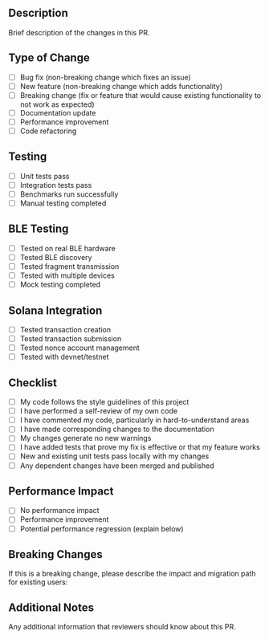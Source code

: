 ## Description
Brief description of the changes in this PR.

## Type of Change
- [ ] Bug fix (non-breaking change which fixes an issue)
- [ ] New feature (non-breaking change which adds functionality)
- [ ] Breaking change (fix or feature that would cause existing functionality to not work as expected)
- [ ] Documentation update
- [ ] Performance improvement
- [ ] Code refactoring

## Testing
- [ ] Unit tests pass
- [ ] Integration tests pass
- [ ] Benchmarks run successfully
- [ ] Manual testing completed

## BLE Testing
- [ ] Tested on real BLE hardware
- [ ] Tested BLE discovery
- [ ] Tested fragment transmission
- [ ] Tested with multiple devices
- [ ] Mock testing completed

## Solana Integration
- [ ] Tested transaction creation
- [ ] Tested transaction submission
- [ ] Tested nonce account management
- [ ] Tested with devnet/testnet

## Checklist
- [ ] My code follows the style guidelines of this project
- [ ] I have performed a self-review of my own code
- [ ] I have commented my code, particularly in hard-to-understand areas
- [ ] I have made corresponding changes to the documentation
- [ ] My changes generate no new warnings
- [ ] I have added tests that prove my fix is effective or that my feature works
- [ ] New and existing unit tests pass locally with my changes
- [ ] Any dependent changes have been merged and published

## Performance Impact
- [ ] No performance impact
- [ ] Performance improvement
- [ ] Potential performance regression (explain below)

## Breaking Changes
If this is a breaking change, please describe the impact and migration path for existing users:

## Additional Notes
Any additional information that reviewers should know about this PR.
